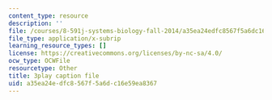 ```yaml
---
content_type: resource
description: ''
file: /courses/8-591j-systems-biology-fall-2014/a35ea24edfc8567f5a6dc16e59ea8367_9yGxpWVWYDY.srt
file_type: application/x-subrip
learning_resource_types: []
license: https://creativecommons.org/licenses/by-nc-sa/4.0/
ocw_type: OCWFile
resourcetype: Other
title: 3play caption file
uid: a35ea24e-dfc8-567f-5a6d-c16e59ea8367
---
```

